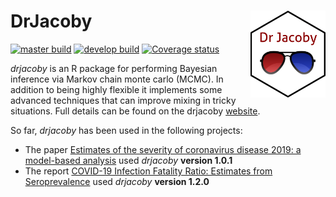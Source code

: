 
<!-- README.md is generated from README.Rmd. Please edit that file -->

# DrJacoby <img src="R_ignore/images/logo3.png" width="120" align="right" />

<!-- badges: start -->

[![master
build](https://github.com/mrc-ide/drjacoby/workflows/master_build/badge.svg)](https://github.com/mrc-ide/drjacoby/actions)
[![develop
build](https://github.com/mrc-ide/drjacoby/workflows/develop_build/badge.svg)](https://github.com/mrc-ide/drjacoby/actions)
[![Coverage
status](https://codecov.io/gh/mrc-ide/drjacoby/branch/master/graph/badge.svg)](https://codecov.io/github/mrc-ide/drjacoby?branch=master)
<!-- badges: end -->

*drjacoby* is an R package for performing Bayesian inference via Markov
chain monte carlo (MCMC). In addition to being highly flexible it
implements some advanced techniques that can improve mixing in tricky
situations. Full details can be found on the drjacoby
[website](https://mrc-ide.github.io/drjacoby/).

So far, *drjacoby* has been used in the following projects:

  - The paper [Estimates of the severity of coronavirus disease 2019: a
    model-based
    analysis](https://doi.org/10.1016/S1473-3099\(20\)30243-7) used
    *drjacoby* **version 1.0.1**
  - The report [COVID-19 Infection Fatality Ratio: Estimates from
    Seroprevalence](https://www.imperial.ac.uk/mrc-global-infectious-disease-analysis/covid-19/report-34-ifr/)
    used *drjacoby* **version 1.2.0**
